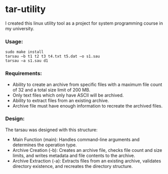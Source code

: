 # tar-utility

I created this linux utility tool as a project for system programming course in my university. 

### Usage:
```
sudo make install
tarsau –b t1 t2 t3 t4.txt t5.dat –o s1.sau
tarsau –a s1.sau d1
```
### Requirements:
- Ability to create an archive from specific files with a maximum file count of 32 and a total size
limit of 200 MB.
- Only text files which only have ASCII will be archived.
- Ability to extract files from an existing archive.
- Archive file must have enough information to recreate the archived files.

### Design:
  The tarsau was designed with this structure:
- Main Function (main): Handles command-line arguments and determines the operation type.
- Archive Creation (-b): Creates an archive file, checks file count and size limits, and writes
metadata and file contents to the archive.
- Archive Extraction (-a): Extracts files from an existing archive, validates directory existence,
and recreates the directory structure.
